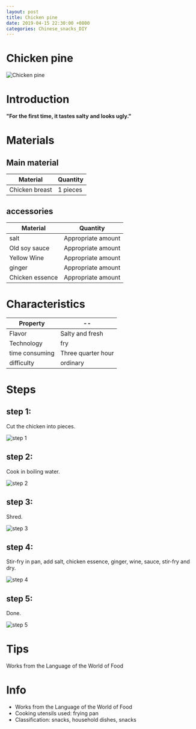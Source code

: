 ```yaml
---
layout: post
title: Chicken pine
date: 2019-04-15 22:30:00 +0800
categories: Chinese_snacks_DIY
---
```


# Chicken pine

![Chicken pine]({{site.baseurl}}/img/411348/411348.jpg)

# Introduction

**"For the first time, it tastes salty and looks ugly."**

# Materials


## Main material

Material|Quantity
--|--
Chicken breast|1 pieces

## accessories

Material|Quantity
--|--
salt|Appropriate amount
Old soy sauce|Appropriate amount
Yellow Wine|Appropriate amount
ginger|Appropriate amount
Chicken essence|Appropriate amount

# Characteristics

Property|--
--|--
Flavor|Salty and fresh
Technology|fry
time consuming|Three quarter hour
difficulty|ordinary

# Steps

## step 1:

Cut the chicken into pieces.

![step 1]({{site.baseurl}}/img/411348/1.jpg)

## step 2:

Cook in boiling water.

![step 2]({{site.baseurl}}/img/411348/2.jpg)

## step 3:

Shred.

![step 3]({{site.baseurl}}/img/411348/3.jpg)

## step 4:

Stir-fry in pan, add salt, chicken essence, ginger, wine, sauce, stir-fry and dry.

![step 4]({{site.baseurl}}/img/411348/4.jpg)

## step 5:

Done.

![step 5]({{site.baseurl}}/img/411348/5.jpg)

# Tips

Works from the Language of the World of Food

# Info

- Works from the Language of the World of Food
- Cooking utensils used: frying pan
- Classification: snacks, household dishes, snacks